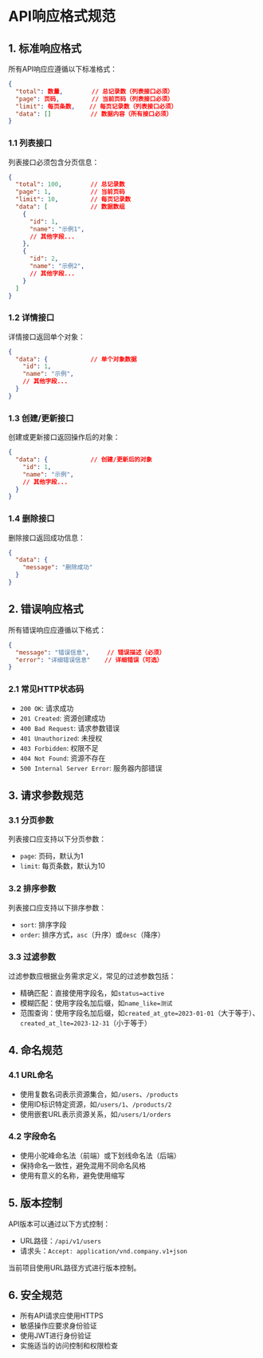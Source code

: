 # API响应格式规范

## 1. 标准响应格式

所有API响应应遵循以下标准格式：

```json
{
  "total": 数量,        // 总记录数（列表接口必须）
  "page": 页码,         // 当前页码（列表接口必须）
  "limit": 每页条数,    // 每页记录数（列表接口必须）
  "data": []           // 数据内容（所有接口必须）
}
```

### 1.1 列表接口

列表接口必须包含分页信息：

```json
{
  "total": 100,        // 总记录数
  "page": 1,           // 当前页码
  "limit": 10,         // 每页记录数
  "data": [            // 数据数组
    {
      "id": 1,
      "name": "示例1",
      // 其他字段...
    },
    {
      "id": 2,
      "name": "示例2",
      // 其他字段...
    }
  ]
}
```

### 1.2 详情接口

详情接口返回单个对象：

```json
{
  "data": {            // 单个对象数据
    "id": 1,
    "name": "示例",
    // 其他字段...
  }
}
```

### 1.3 创建/更新接口

创建或更新接口返回操作后的对象：

```json
{
  "data": {            // 创建/更新后的对象
    "id": 1,
    "name": "示例",
    // 其他字段...
  }
}
```

### 1.4 删除接口

删除接口返回成功信息：

```json
{
  "data": {
    "message": "删除成功"
  }
}
```

## 2. 错误响应格式

所有错误响应应遵循以下格式：

```json
{
  "message": "错误信息",     // 错误描述（必须）
  "error": "详细错误信息"    // 详细错误（可选）
}
```

### 2.1 常见HTTP状态码

- `200 OK`: 请求成功
- `201 Created`: 资源创建成功
- `400 Bad Request`: 请求参数错误
- `401 Unauthorized`: 未授权
- `403 Forbidden`: 权限不足
- `404 Not Found`: 资源不存在
- `500 Internal Server Error`: 服务器内部错误

## 3. 请求参数规范

### 3.1 分页参数

列表接口应支持以下分页参数：

- `page`: 页码，默认为1
- `limit`: 每页条数，默认为10

### 3.2 排序参数

列表接口应支持以下排序参数：

- `sort`: 排序字段
- `order`: 排序方式，`asc`（升序）或`desc`（降序）

### 3.3 过滤参数

过滤参数应根据业务需求定义，常见的过滤参数包括：

- 精确匹配：直接使用字段名，如`status=active`
- 模糊匹配：使用字段名加后缀，如`name_like=测试`
- 范围查询：使用字段名加后缀，如`created_at_gte=2023-01-01`（大于等于）、`created_at_lte=2023-12-31`（小于等于）

## 4. 命名规范

### 4.1 URL命名

- 使用复数名词表示资源集合，如`/users`、`/products`
- 使用ID标识特定资源，如`/users/1`、`/products/2`
- 使用嵌套URL表示资源关系，如`/users/1/orders`

### 4.2 字段命名

- 使用小驼峰命名法（前端）或下划线命名法（后端）
- 保持命名一致性，避免混用不同命名风格
- 使用有意义的名称，避免使用缩写

## 5. 版本控制

API版本可以通过以下方式控制：

- URL路径：`/api/v1/users`
- 请求头：`Accept: application/vnd.company.v1+json`

当前项目使用URL路径方式进行版本控制。

## 6. 安全规范

- 所有API请求应使用HTTPS
- 敏感操作应要求身份验证
- 使用JWT进行身份验证
- 实施适当的访问控制和权限检查 